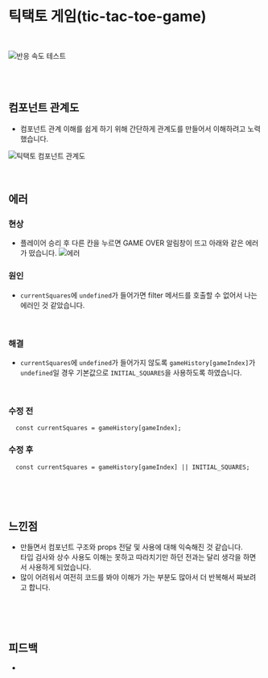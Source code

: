 # 틱택토 게임(tic-tac-toe-game)

<br/>

![반응 속도 테스트](https://github.com/user-attachments/assets/16a0cad2-ed14-4cb4-8a46-c085fd9795ce)

<br/><br/>

## 컴포넌트 관계도
- 컴포넌트 관계 이해를 쉽게 하기 위해 간단하게 관계도를 만들어서 이해하려고 노력했습니다.

![틱택토 컴포넌트 관계도](https://github.com/user-attachments/assets/c4e1bd3f-e80f-4850-8a26-69bab0f25581)

<br/>

## 에러
### 현상
- 플레이어 승리 후 다른 칸을 누르면 GAME OVER 알림창이 뜨고 아래와 같은 에러가 떴습니다. 
![에러](https://github.com/user-attachments/assets/1c76ef2d-7f26-4ac9-9acc-e8a2c15caa19)

### 원인
- `currentSquares`에 `undefined`가 들어가면 filter 메서드를 호출할 수 없어서 나는 에러인 것 같았습니다.

<br/>

### 해결
- `currentSquares`에 `undefined`가 들어가지 않도록 `gameHistory[gameIndex]`가 `undefined`일 경우 기본값으로 `INITIAL_SQUARES`을 사용하도록 하였습니다.

<br/>

### 수정 전
```
  const currentSquares = gameHistory[gameIndex];
```

### 수정 후
```
  const currentSquares = gameHistory[gameIndex] || INITIAL_SQUARES;
```

<br/><br/><br/>

## 느낀점
- 만들면서 컴포넌트 구조와 props 전달 및 사용에 대해 익숙해진 것 같습니다. <br/> 타입 검사와 상수 사용도 이해는 못하고 따라치기만 하던 전과는 달리 생각을 하면서 사용하게 되었습니다.
- 많이 어려워서 여전히 코드를 봐야 이해가 가는 부분도 많아서 더 반복해서 짜보려고 합니다. 

<br/><br/><br/>

## 피드백
- 

<br/><br/>
